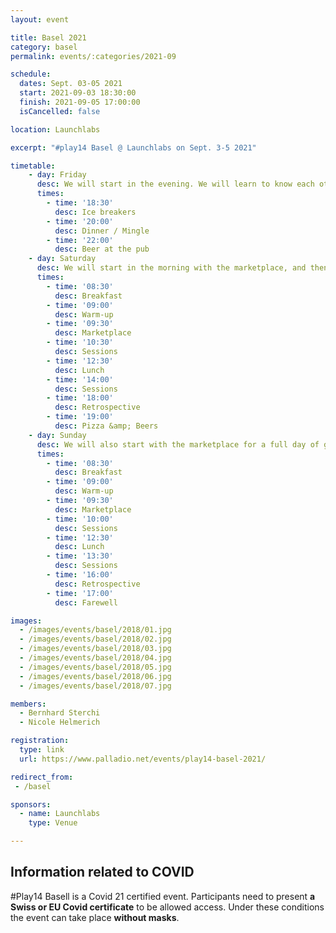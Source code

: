 ```yaml
---
layout: event

title: Basel 2021
category: basel
permalink: events/:categories/2021-09

schedule:
  dates: Sept. 03-05 2021
  start: 2021-09-03 18:30:00
  finish: 2021-09-05 17:00:00
  isCancelled: false

location: Launchlabs

excerpt: "#play14 Basel @ Launchlabs on Sept. 3-5 2021"

timetable:
    - day: Friday
      desc: We will start in the evening. We will learn to know each other and share a nice dinner all together.
      times:
        - time: '18:30'
          desc: Ice breakers
        - time: '20:00'
          desc: Dinner / Mingle
        - time: '22:00'
          desc: Beer at the pub
    - day: Saturday
      desc: We will start in the morning with the marketplace, and then we will play games all day long.
      times:
        - time: '08:30'
          desc: Breakfast
        - time: '09:00'
          desc: Warm-up
        - time: '09:30'
          desc: Marketplace
        - time: '10:30'
          desc: Sessions
        - time: '12:30'
          desc: Lunch
        - time: '14:00'
          desc: Sessions
        - time: '18:00'
          desc: Retrospective
        - time: '19:00'
          desc: Pizza &amp; Beers
    - day: Sunday
      desc: We will also start with the marketplace for a full day of games. Whoever needs to catch a plane can leave earlier.
      times:
        - time: '08:30'
          desc: Breakfast
        - time: '09:00'
          desc: Warm-up
        - time: '09:30'
          desc: Marketplace
        - time: '10:00'
          desc: Sessions
        - time: '12:30'
          desc: Lunch
        - time: '13:30'
          desc: Sessions
        - time: '16:00'
          desc: Retrospective
        - time: '17:00'
          desc: Farewell

images:
  - /images/events/basel/2018/01.jpg
  - /images/events/basel/2018/02.jpg
  - /images/events/basel/2018/03.jpg
  - /images/events/basel/2018/04.jpg
  - /images/events/basel/2018/05.jpg
  - /images/events/basel/2018/06.jpg
  - /images/events/basel/2018/07.jpg

members:
  - Bernhard Sterchi
  - Nicole Helmerich

registration:
  type: link
  url: https://www.palladio.net/events/play14-basel-2021/

redirect_from:
 - /basel

sponsors:
  - name: Launchlabs
    type: Venue

---
```


## Information related to COVID

#Play14 Basell is a Covid 21 certified event. Participants need to present **a Swiss or EU Covid certificate** to be allowed access. Under these conditions the event can take place **without masks**.


